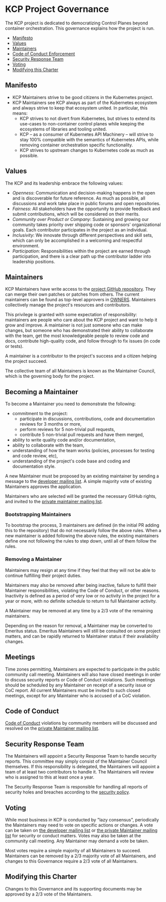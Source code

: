 # KCP Project Governance

The KCP project is dedicated to democratizing Control Planes beyond container 
orchestration. This governance explains how the project is run.

- [Manifesto](#values)
- [Values](#values)
- [Maintainers](#maintainers)
- [Code of Conduct Enforcement](#code-of-conduct)
- [Security Response Team](#security-response-team)
- [Voting](#voting)
- [Modifying this Charter](modifying-this-charter)

## Manifesto
 
 * KCP Maintainers strive to be good citizens in the Kubernetes project.
 * KCP Maintainers see KCP always as part of the Kubernetes ecosystem and always 
   strive to keep that ecosystem united. In particular, this means:
   * KCP strives to not divert from Kubernetes, but strives to extend its 
     use-cases to non-container control planes while keeping the ecosystems of 
     libraries and tooling united.
   * KCP – as a consumer of Kubernetes API Machinery – will strive to stay 100% 
     compatible with the semantics of Kubernetes APIs, while removing container 
     orchestration specific functionality.
   * KCP strives to upstream changes to Kubernetes code as much as possible.

## Values

The KCP and its leadership embrace the following values:

 * *Openness*: Communication and decision-making happens in the open and is 
   discoverable for future reference. As much as possible, all discussions and 
   work take place in public forums and open repositories.
 * *Fairness*: All stakeholders have the opportunity to provide feedback and 
   submit contributions, which will be considered on their merits.
 * *Community over Product or Company*: Sustaining and growing our community 
   takes priority over shipping code or sponsors' organizational goals. Each 
   contributor participates in the project as an individual.
 * *Inclusivity*: We innovate through different perspectives and skill sets, 
   which can only be accomplished in a welcoming and respectful environment.
 * *Participation*: Responsibilities within the project are earned through 
   participation, and there is a clear path up the contributor ladder into 
   leadership positions.

## Maintainers

KCP Maintainers have write access to the [project GitHub repository](https://github.com/kcp-dev/kcp).
They can merge their own patches or patches from others. The current maintainers
can be found as top-level approvers in [OWNERS](./OWNERS).  Maintainers collectively 
manage the project's resources and contributors.

This privilege is granted with some expectation of responsibility: maintainers
are people who care about the KCP project and want to help it grow and
improve. A maintainer is not just someone who can make changes, but someone who
has demonstrated their ability to collaborate with the team, get the most
knowledgeable people to review code and docs, contribute high-quality code, and
follow through to fix issues (in code or tests).

A maintainer is a contributor to the project's success and a citizen helping
the project succeed.

The collective team of all Maintainers is known as the Maintainer Council, which 
is the governing body for the project.

## Becoming a Maintainer

<!-- If you have full Contributor Ladder documentation that covers becoming
a Maintainer or Owner, then this section should instead be a reference to that
documentation -->

To become a Maintainer you need to demonstrate the following:

  * commitment to the project:
    * participate in discussions, contributions, code and documentation reviews
      for 3 months or more,
    * perform reviews for 5 non-trivial pull requests,
    * contribute 5 non-trivial pull requests and have them merged,
  * ability to write quality code and/or documentation,
  * ability to collaborate with the team,
  * understanding of how the team works (policies, processes for testing and code review, etc),
  * understanding of the project's code base and coding and documentation style.
  <!-- add any additional Maintainer requirements here -->

A new Maintainer must be proposed by an existing maintainer by sending a message to the
[developer mailing list](https://groups.google.com/g/kcp-dev). A simple majority 
vote of existing Maintainers approves the application.

Maintainers who are selected will be granted the necessary GitHub rights,
and invited to the [private maintainer mailing list](https://groups.google.com/g/kcp-dev-private).

### Bootstrapping Maintainers

To bootstrap the process, 3 maintainers are defined (in the initial PR adding 
this to the repository) that do not necessarily follow the above rules. When a 
new maintainer is added following the above rules, the existing maintainers 
define one not following the rules to step down, until all of them follow the 
rules.

### Removing a Maintainer

Maintainers may resign at any time if they feel that they will not be able to 
continue fulfilling their project duties.

Maintainers may also be removed after being inactive, failure to fulfill their 
Maintainer responsibilities, violating the Code of Conduct, or other reasons. 
Inactivity is defined as a period of very low or no activity in the project for 
a year or more, with no definite schedule to return to full Maintainer activity.

A Maintainer may be removed at any time by a 2/3 vote of the remaining maintainers.

Depending on the reason for removal, a Maintainer may be converted to Emeritus 
status. Emeritus Maintainers will still be consulted on some project matters, 
and can be rapidly returned to Maintainer status if their availability changes.


## Meetings

Time zones permitting, Maintainers are expected to participate in the public 
community call meeting. Maintainers will also have closed meetings in order to 
discuss security reports or Code of Conduct violations. Such meetings should be 
scheduled by any Maintainer on receipt of a security issue or CoC report. 
All current Maintainers must be invited to such closed meetings, except for any 
Maintainer who is accused of a CoC violation.

## Code of Conduct

<!-- This assumes that your project does not have a separate Code of Conduct
Committee; most maintainer-run projects do not.  Remember to place a link
to the private Maintainer mailing list or alias in the code-of-conduct file.-->

[Code of Conduct](./code-of-conduct.md)
violations by community members will be discussed and resolved
on the [private Maintainer mailing list](https://groups.google.com/g/kcp-dev-private).

## Security Response Team

The Maintainers will appoint a Security Response Team to handle security reports.
This committee may simply consist of the Maintainer Council themselves. If this 
responsibility is delegated, the Maintainers will appoint a team of at least two 
contributors to handle it. The Maintainers will review who is assigned to this 
at least once a year.

The Security Response Team is responsible for handling all reports of security 
holes and breaches according to the [security policy](./SECURITY.md).

## Voting

While most business in KCP is conducted by "lazy consensus", periodically
the Maintainers may need to vote on specific actions or changes.
A vote can be taken on [the developer mailing list](https://groups.google.com/g/kcp-dev) or
[the private Maintainer mailing list](https://groups.google.com/g/kcp-dev-private)
for security or conduct matters.  Votes may also be taken at the community call 
meeting. Any Maintainer may demand a vote be taken.

Most votes require a simple majority of all Maintainers to succeed. Maintainers
can be removed by a 2/3 majority vote of all Maintainers, and changes to this
Governance require a 2/3 vote of all Maintainers.

## Modifying this Charter

Changes to this Governance and its supporting documents may be approved by a 
2/3 vote of the Maintainers.
